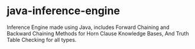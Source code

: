 # java-inference-engine
Inference Engine made using Java, includes Forward Chaining and Backward Chaining Methods for Horn Clause Knowledge Bases, And Truth Table Checking for all types.
